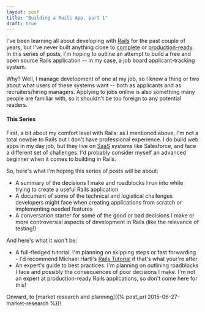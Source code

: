 ```yaml
---
layout: post
title: "Building a Rails App, part 1"
draft: true
---
```

I've been learning all about developing with [Rails](http://rubyonrails.org/) for the past couple of years, but I've never built anything close to [complete](http://azfoodapp.herokuapp.com) or [production-ready](http://brewbud.herokuapp.com). In this series of posts, I'm hoping to outline an attempt to build a free and open source Rails application -- in my case, a job board applicant-tracking system.

Why? Well, I manage development of one at my job, so I know a thing or two about what users of these systems want -- both as applicants and as recruiters/hiring managers. Applying to jobs online is also something many people are familiar with, so it shouldn't be too foreign to any potential readers.

#### This Series
First, a bit about my comfort level with Rails: as I mentioned above, I'm not a total newbie to Rails but I don't have professional experience. I do build web apps in my day job, but they live on [SaaS](https://en.wikipedia.org/wiki/Software_as_a_service) systems like Salesforce, and face a different set of challenges. I'd probably consider myself an advanced beginner when it comes to building in Rails.

So, here's what I'm hoping this series of posts will be about:

* A summary of the decisions I make and roadblocks I run into while trying to create a useful Rails application
* A document of some of the technical and logistical challenges developers might face when creating applications from scratch or implementing needed features
* A conversation starter for some of the good or bad decisions I make or more controversial aspects of development in Rails (like the relevance of testing!)

And here's what it won't be:

* A full-fledged tutorial. I'm planning on skipping steps or fast forwarding - I'd recommend Michael Hartl's [Rails Tutorial](https://www.railstutorial.org/book) if that's what your're after
* An expert's guide to best practices: I'm planning on outlining roadblocks I face and possibly the consequences of poor decisions I make. I'm not an expert at production-ready Rails applications, so don't come here for this!

Onward, to [market research and planning]({% post_url 2015-06-27-market-research %})!
